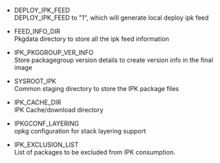 - DEPLOY_IPK_FEED <br>
DEPLOY_IPK_FEED to "1", which will generate local deploy ipk feed

- FEED_INFO_DIR <br>
Pkgdata directory to store all the ipk feed information

- IPK_PKGGROUP_VER_INFO <br>
Store packagegroup version details to create version info in the final image

- SYSROOT_IPK <br>
Common staging directory to store the IPK package files

- IPK_CACHE_DIR <br>
IPK Cache/download directory

- IPKGCONF_LAYERING <br>
opkg configuration for stack layering support

- IPK_EXCLUSION_LIST <br>
List of packages to be excluded from IPK consumption.
